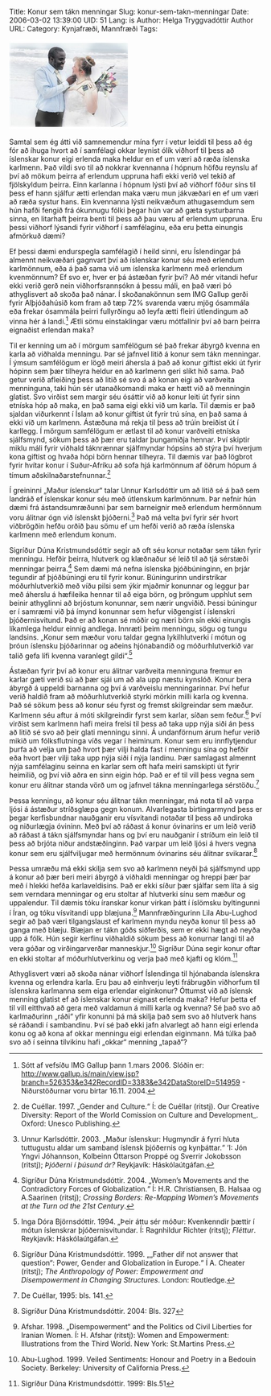 Title: Konur sem tákn menningar
Slug: konur-sem-takn-menningar
Date: 2006-03-02 13:39:00
UID: 51
Lang: is
Author: Helga Tryggvadóttir
Author URL: 
Category: Kynjafræði, Mannfræði
Tags: 

![Brúðhjón með mismunandi litarhaft](96.jpg)

Samtal sem ég átti við samnemendur mína fyrr í vetur leiddi til þess að ég fór að íhuga hvort að í samfélagi okkar leynist ólík viðhorf til þess að íslenskar konur eigi erlenda maka heldur en ef um væri að ræða íslenska karlmenn. Það vildi svo til að nokkrar kvennanna í hópnum höfðu reynslu af því að mökum þeirra af erlendum uppruna hafi ekki verið vel tekið af fjölskyldum þeirra. Einn karlanna í hópnum lýsti því að viðhorf föður síns til þess ef hann sjálfur ætti erlendan maka væru mun jákvæðari en ef um væri að ræða systur hans. Ein kvennanna lýsti neikvæðum athugasemdum sem hún hafði fengið frá ókunnugu fólki þegar hún var að gæta systurbarna sinna, en litarhaft þeirra benti til þess að þau væru af erlendum uppruna. Eru þessi viðhorf lýsandi fyrir viðhorf í samfélaginu, eða eru þetta einungis afmörkuð dæmi? 

Ef þessi dæmi endurspegla samfélagið í heild sinni, eru Íslendingar þá almennt neikvæðari gagnvart því að íslenskar konur séu með erlendum karlmönnum, eða á það sama við um íslenska karlmenn með erlendum kvenmönnum? Ef svo er, hver er þá ástæðan fyrir því? Að mér vitandi hefur ekki verið gerð nein viðhorfsrannsókn á þessu máli, en það væri þó athyglisvert að skoða það nánar. Í skoðanakönnun sem IMG Gallup gerði fyrir Alþjóðahúsið kom fram að tæp 72% svarenda væru mjög ósammála eða frekar ósammála þeirri fullyrðingu að leyfa ætti fleiri útlendingum að vinna hér á landi.[^1] Ætli sömu einstaklingar væru mótfallnir því að barn þeirra eignaðist erlendan maka? 

Til er kenning um að í mörgum samfélögum sé það frekar ábyrgð kvenna en karla að viðhalda menningu. Þar sé jafnvel litið á konur sem tákn menningar. Í ýmsum samfélögum er lögð meiri áhersla á það að konur giftist ekki út fyrir hópinn sem þær tilheyra heldur en að karlmenn geri slíkt hið sama. Það getur verið afleiðing þess að litið sé svo á að konan eigi að varðveita menninguna, taki hún sér utanaðkomandi maka er hætt við að menningin glatist. Svo virðist sem margir séu ósáttir við að konur leiti út fyrir sinn etníska hóp að maka, en það sama eigi ekki við um karla. Til dæmis er það sjaldan viðurkennt í Íslam að konur giftist út fyrir trú sína, en það sama á ekki við um karlmenn. Ástæðuna má rekja til þess að trúin breiðist út í karllegg. Í mörgum samfélögum er ætlast til að konur varðveiti etníska sjálfsmynd, sökum þess að þær eru taldar þungamiðja hennar. Því skiptir miklu máli fyrir viðhald táknrænnar sjálfmyndar hópsins að stýra því hverjum kona giftist og hvaða hópi börn hennar tilheyra. Til dæmis var það lögbrot fyrir hvítar konur í Suður-Afríku að sofa hjá karlmönnum af öðrum hópum á tímum aðskilnaðarstefnunnar.[^2] 

Í greininni „Maður íslenskur“ talar Unnur Karlsdóttir um að  litið sé á það sem landráð ef íslenskar konur séu með útlenskum karlmönnum. Þar nefnir hún dæmi frá ástandsumræðunni þar sem barneignir með erlendum hermönnum voru álitnar ógn við íslenskt þjóðerni.[^3] Það má velta því fyrir sér hvort viðbrögðin hefðu orðið þau sömu ef um hefði verið að ræða íslenska karlmenn með erlendum konum.   

Sigríður Dúna Kristmundsdóttir segir að oft séu konur notaðar sem tákn fyrir menningu. Hefðir þeirra, hlutverk og klæðnaður sé leið til að tjá sérstæði menningar þeirra.[^4] Sem dæmi má nefna íslenska þjóðbúninginn, en þrjár tegundir af þjóðbúningi eru til fyrir konur. Búningurinn undirstrikar móðurhlutverkið með víðu pilsi sem ýkir mjaðmir konunnar og leggur þar með áherslu á hæfileika hennar til að eiga börn, og þröngum upphlut sem beinir athyglinni að brjóstum konunnar, sem nærir ungviðið. Þessi búningur er í samræmi við þá ímynd konunnar sem hefur viðgengist í íslenskri þjóðernisvitund. Það er að konan sé móðir og næri börn sín ekki einungis líkamlega heldur einnig andlega. Innræti þeim menningu, sögu og tungu landsins.  „Konur sem mæður voru taldar gegna lykilhlutverki í mótun og þróun íslensku þjóðarinnar og aðeins hjónabandið og móðurhlutverkið var talið gefa lífi kvenna varanlegt gildi“.[^5]

Ástæðan fyrir því að konur eru álitnar varðveita menninguna fremur en karlar gæti verið sú að þær sjái um að ala upp næstu kynslóð. Konur bera ábyrgð á uppeldi barnanna og því á varðveislu menningarinnar. Því hefur verið haldið fram að móðurhlutverkið styrki mörkin milli karla og kvenna. Það sé sökum þess að konur séu fyrst og fremst skilgreindar sem mæður. Karlmenn séu aftur á móti skilgreindir fyrst sem karlar, síðan sem feður.[^6] Því virðist sem karlmenn hafi meira frelsi til þess að taka upp nýja siði án þess að litið sé svo að þeir glati menningu sinni. Á undanförnum árum hefur verið mikið um fólksflutninga víðs vegar í heiminum. Konur sem eru innflytjendur þurfa að velja um það hvort þær vilji halda fast í menningu sína og hefðir eða hvort þær vilji taka upp nýja siði í nýja landinu. Þær samlagast almennt nýja samfélaginu seinna en karlar sem oft hafa meiri samskipti út fyrir heimilið, og því við aðra en sinn eigin hóp. Það er ef til vill þess vegna sem konur eru álitnar standa vörð um og jafnvel tákna menningarlega sérstöðu.[^7]

Þessa kenningu, að konur séu álitnar tákn menningar, má nota til að varpa ljósi á ástæður stríðsglæpa gegn konum. Alvarlegasta birtingarmynd þess er þegar kerfisbundnar nauðganir eru vísvitandi notaðar til þess að undiroka og niðurlægja óvininn. Með því að ráðast á konur óvinarins er um leið verið að ráðast á tákn sjálfsmyndar hans og því eru nauðganir í stríðum ein leið til þess að brjóta niður andstæðinginn. Það varpar um leið ljósi á hvers vegna konur sem eru sjálfviljugar með hermönnum óvinarins séu álitnar svikarar.[^8]

Þessa umræðu má ekki skilja sem svo að karlmenn neyði þá sjálfsmynd upp á konur að þær beri meiri ábyrgð á viðhaldi menningar og hreppi þær þar með í hlekki hefða karlaveldisins. Það er ekki síður þær sjálfar sem líta á sig sem verndara menningar og eru stoltar af hlutverki sínu sem mæður og uppalendur. Til dæmis tóku íranskar konur virkan þátt í íslömsku byltingunni í Íran, og tóku vísvitandi upp blæjuna.[^9] Mannfræðingurinn Lila Abu-Lughod segir að það væri tilgangslaust ef karlmenn myndu neyða konur til þess að ganga með blæju. Blæjan er tákn góðs siðferðis, sem er ekki hægt að neyða upp á fólk. Hún segir kerfinu viðhaldið sökum þess að konurnar langi til að vera góðar og virðingarverðar manneskjur.[^10] Sigríður Dúna segir konur oftar en ekki stoltar af móðurhlutverkinu og verja það með kjafti og klóm.[^11]

Athyglisvert væri að skoða nánar viðhorf Íslendinga til hjónabanda íslenskra kvenna og erlendra karla. Eru þau að einhverju leyti frábrugðin viðhorfum til íslenskra karlmanna sem eiga erlendar eiginkonur? Óttumst við að íslensk menning glatist ef að íslenskar konur eignast erlenda maka? Hefur þetta ef til vill eitthvað að gera með valdamun á milli karla og kvenna? Sé það svo að karlmaðurinn „ráði“ yfir konunni þá má skilja það sem svo að hlutverk hans sé ráðandi í sambandinu. Því sé það ekki jafn alvarlegt að hann eigi erlenda konu og að kona af okkar menningu eigi erlendan eiginmann. Má túlka það svo að í seinna tilvikinu hafi „okkar“ menning „tapað“? 

[^1]: Sótt af vefsíðu IMG Gallup þann 1.mars 2006. Slóðin er: http://www.gallup.is/main/view.jsp?branch=526353&e342RecordID=3383&e342DataStoreID=514959 - Niðurstöðurnar voru birtar 16.11. 2004. 

[^2]: de Cuéllar. 1997. „Gender and Culture.“ Í: de Cuéllar (ritstj). Our Creative Diversity: Report of the World Comission on Culture and Development_. Oxford: Unesco Publishing. 

[^3]: Unnur Karlsdóttir. 2003. „Maður íslenskur: Hugmyndir á fyrri hluta tuttugustu aldar um samband íslensk þjóðernis og kynþáttar.“ ‘I: Jón Yngvi Jóhannson, Kolbeinn Óttarson Proppé og Sverrir Jokobsson (ritstj); _Þjóðerni í þúsund ár?_ Reykjavík: Háskólaútgáfan. 

[^4]: Sigríður Dúna Kristmundsdóttir. 2004. „Women’s Movements and the Contradictory Forces of Globalization.“ Í: H.R. Christiansen, B. Halsaa og A.Saarinen (ritstj); _Crossing Borders: Re-Mapping Women’s Movements at the Turn od the 21st Century_. 

[^5]: Inga Dóra Björnsdóttir. 1994. „Þeir áttu sér móður: Kvenkenndir þættir í mótun íslenskrar þjóðernisvitundar. Í: Ragnhildur Richter (ritstj); _Fléttur_. Reykjavík: Háskólaútgáfan.  

[^6]: Sigríður Dúna Kristmundsdóttir. 1999. „„Father dif not answer that question“: Power, Gender and Globalization in Europe.“ Í A. Cheater (ritstj); _The Anthropology of Power: Empowerment and Disempowerment in Changing Structures_. London: Routledge. 

[^7]: De Cuéllar, 1995: bls. 141.

[^9]: Afshar. 1998. „Disempowerment“ and the Politics od Civil Liberties for Iranian Women. Í: H. Afshar (ritstj): Women and Empowerment: Illustrations from the Third World. New York: St.Martins Press. 

[^10]:  Abu-Lughod. 1999. Veiled Sentiments: Honour and Poetry in a Bedouin Society. Berkeley: University of California Press. 

[^8]: Sigríður Dúna Kristmundsdóttir. 2004: Bls. 327

[^11]: Sigríður Dúna Kristmundsdóttir. 1999: Bls.51

